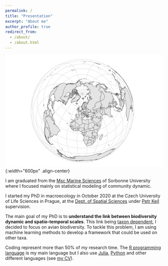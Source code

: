 ```yaml
---
permalink: /
title: "Presentation"
excerpt: "About me"
author_profile: true
redirect_from: 
  - /about/
  - /about.html
---
```


![](/images/map-pres.jpg){:width="600px" .align-center}

I am graduated from the [Msc Marine Sciences](http://sciencesdelamer.sorbonne-universite.fr/) of Sorbonne University where I focused mainly on statistical modeling of community dynamic. 

I started my PhD in macroecology in October 2020 at the Czech University of Life Sciences in Prague, at the [Dept. of Spatial Sciences](https://www.fzp.czu.cz/en/r-9407-departments/r-9471-departments/r-9649-department-of-spatial-sciences) under [Petr Keil](https://petrkeil.github.io/website/) supervision.

The main goal of my PhD is to **understand the link between biodiversity dynamic and spatio-temporal scales**. This link being [taxon dependent](https://onlinelibrary.wiley.com/doi/full/10.1111/oik.05968), I decided to focus on avian biodiversity. To tackle this problem, I am using machine learning methods to develop a framework that could be used on other taxa. 

Coding represent more than 50% of my research time. The [R programming language](https://www.r-project.org/) is my main language but I also use [Julia](https://julialang.org/), [Python](https://www.python.org/) and other different languages (see [my CV](https://frslry.github.io/cv/)).  
